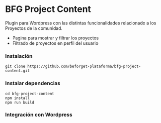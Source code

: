 # BFG Project Content

Plugin para Wordpress con las distintas funcionalidades relacionado a los Proyectos de la comunidad.

- Pagina para mostrar y filtrar los proyectos
- Filtrado de proyectos en perfil del usuario

### Instalación

    git clone https://github.com/beforget-plataforma/bfg-project-content.git

### Instalar dependencias

    cd bfg-project-content
    npm install
    npm run build
 
### Integración con Wordpress
